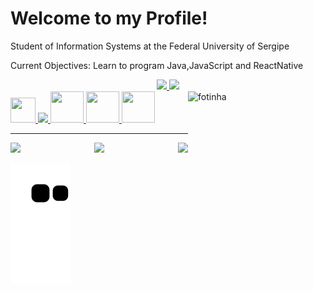 


<!--
**Gustavo-Correia/Gustavo-Correia** is a ✨ _special_ ✨ repository because its `README.md` (this file) appears on your GitHub profile.

Here are some ideas to get you started:

- 🔭 I’m currently working on ...
- 🌱 I’m currently learning ...
- 👯 I’m looking to collaborate on ...
- 🤔 I’m looking for help with ...
- 💬 Ask me about ...
- 📫 How to reach me: ...
- 😄 Pronouns: ...
- ⚡ Fun fact: ...
-->

<h1>
Welcome to my Profile!
</h1>
  
<p> Student of Information Systems at the Federal University of Sergipe </p>
  <p> Current Objectives: Learn to program Java,JavaScript and ReactNative</p> 
<div align="center">
  <a href="https://github.com/Gustavo-Correia">
  <img height="150em" src="https://github-readme-stats.vercel.app/api?username=Gustavo-Correia&show_icons=true&theme=cobalt&include_all_commits=true&count_private=true"/>
  <img height="150em"  src="https://github-readme-stats.vercel.app/api/top-langs/?username=Gustavo-Correia&layout=compact&langs_count=7&theme=cobalt"/>
</div>
  
  
 <img align="right" alt="fotinha" src="https://cdn.discordapp.com/attachments/838041895354761296/941862355527147560/GATO.jpg" width="220px" height="220px"> 
  
  
  
  <div align="left">
<img width="40px" height="40px" src="https://cdn.jsdelivr.net/gh/devicons/devicon/icons/javascript/javascript-original.svg">
<img width="45px' height="50px" src="https://cdn.jsdelivr.net/gh/devicons/devicon/icons/c/c-original.svg">
<img width="53px" height="50px" src="https://cdn.jsdelivr.net/gh/devicons/devicon/icons/css3/css3-original-wordmark.svg">
<img width="53px" height="50px" src="https://cdn.jsdelivr.net/gh/devicons/devicon/icons/html5/html5-original-wordmark.svg">
<img width="53px" height="50px" src="https://cdn.jsdelivr.net/gh/devicons/devicon/icons/java/java-original-wordmark.svg" />

  </div>
  
  <hr>
  
<div>
 
  
  
  <a  href="https://www.instagram.com/luis_gustavo2901/"> <img src="https://img.shields.io/badge/Instagram-E4405F?style=for-the-badge&logo=instagram&logoColor=white"  target="_blank" align="right">
   
    
    
 <a href="mailto:contatogucorreia2901@gmail.com/"> <img src="https://img.shields.io/badge/Gmail-D14836?style=for-the-badge&logo=gmail&logoColor=black" target="_blank" align="left">
    <div align="center">
   <a href="https://www.linkedin.com/in/gustavo-correia-2901/"> <img src="https://img.shields.io/badge/LinkedIn-0077B5?style=for-the-badge&logo=linkedin&logoColor=white" target="_blank" >
     </div>
</div>
  
  
 ![Snake animation](https://github.com/rafaballerini/rafaballerini/blob/output/github-contribution-grid-snake.svg)
  
